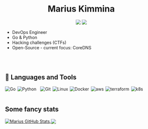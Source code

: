 <h1 align="center">Marius Kimmina</h1>
<p align="center">
    <a href="https://twitter.com/marius_kimmina" alt="Twitter">
        <img src="https://img.shields.io/badge/Twitter-1DA1F2?style=for-the-badge&logo=twitter&logoColor=white" /></a>
    <a href="https://linkedin.com/" alt="LinkedIn">
        <img src="https://img.shields.io/badge/LinkedIn-0077B5?style=for-the-badge&logo=linkedin&logoColor=white" /></a>
</p>


- DevOps Engineer
- Go & Python
- Hacking challenges (CTFs)
- Open-Source - current focus: CoreDNS


<br />
<br />

## 🧰 Languages and Tools
<p align="left">
<img src="https://img.shields.io/badge/Go-00ADD8?style=for-the-badge&logo=go&logoColor=white" alt="Go" style="padding-right:3px;" align="left"/>
<img src="https://img.shields.io/badge/Python-14354C?style=for-the-badge&logo=python&logoColor=white" alt="Python" style="padding-right:10px;" align="left"/>
<img src="https://img.shields.io/badge/GIT-E44C30?style=for-the-badge&logo=git&logoColor=white" alt="Git" style="padding-right:3px;" align="left"/>
<img src="https://img.shields.io/badge/Linux-FCC624?style=for-the-badge&logo=linux&logoColor=black" alt="Linux" style="padding-right:3px;" align="left"/>
<img src="https://img.shields.io/badge/docker-%230db7ed.svg?style=for-the-badge&logo=docker&logoColor=white" alt="Docker" style="padding-right:3px;" align="left"/>
<img src="https://img.shields.io/badge/Amazon_AWS-232F3E?style=for-the-badge&logo=amazon-aws&logoColor=white" alt="aws" style="padding-right:3px;" align="left"/>
<img src="https://img.shields.io/badge/terraform-%235835CC.svg?style=for-the-badge&logo=terraform&logoColor=white" alt="terraform" style="padding-right:3px;" align="left"/>
<img src="https://img.shields.io/badge/kubernetes-%23326ce5.svg?style=for-the-badge&logo=kubernetes&logoColor=white" alt="k8s" style="padding-right:3px;" align="left"/>
</p>

<br />


<br />

## Some fancy stats

<a href="https://github.com/mariuskimmina">
  <img align="center" src="https://github-readme-stats.vercel.app/api?username=mariuskimmina&show_icons=true&line_height=37&count_private=false&theme=dark&" alt="Marius GitHub Stats" />
</a>

<a href="https://github.com/mariuskimmina">
  <img align="center" src="https://github-readme-stats.vercel.app/api/top-langs/?username=mariuskimmina&hide=cmake,html&langs_count=4&line_height=37&theme=dark" />
</a>

<br />





[twitter]: https://twitter.com/Mindslave4
[linkedin]: https://linkedin.com/in/marius-kimmina-33a328201
[website]: https://blog.mksec.eu/
[hackthebox]: https://app.hackthebox.eu/profile/36525
[stackoverflow]: https://stackoverflow.com/users/13693791/mindslave?tab=profile
